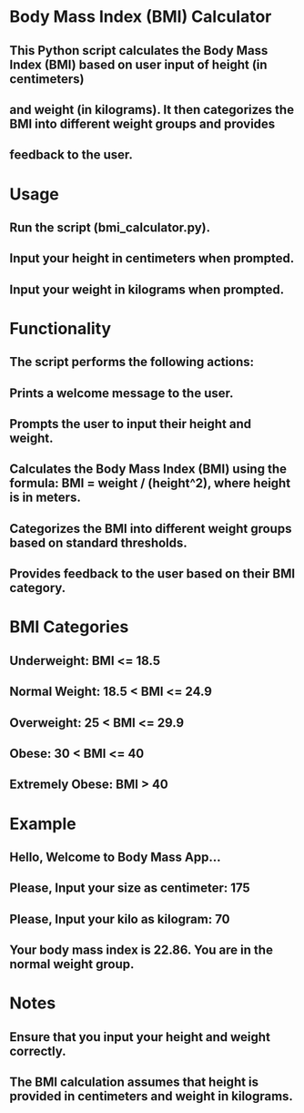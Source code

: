 # Body Mass Index (BMI) Calculator

## This Python script calculates the Body Mass Index (BMI) based on user input of height (in centimeters) 

## and weight (in kilograms). It then categorizes the BMI into different weight groups and provides 

## feedback to the user.

# Usage

## Run the script (bmi_calculator.py).
## Input your height in centimeters when prompted.
## Input your weight in kilograms when prompted.

# Functionality

## The script performs the following actions:

## Prints a welcome message to the user.
## Prompts the user to input their height and weight.
## Calculates the Body Mass Index (BMI) using the formula: BMI = weight / (height^2), where height is in meters.
## Categorizes the BMI into different weight groups based on standard thresholds.
## Provides feedback to the user based on their BMI category.

# BMI Categories

## Underweight: BMI <= 18.5
## Normal Weight: 18.5 < BMI <= 24.9
## Overweight: 25 < BMI <= 29.9
## Obese: 30 < BMI <= 40
## Extremely Obese: BMI > 40

# Example

## Hello, Welcome to Body Mass App...
## Please, Input your size as centimeter: 175
## Please, Input your kilo as kilogram: 70
## Your body mass index is 22.86. You are in the normal weight group.

# Notes

## Ensure that you input your height and weight correctly.
## The BMI calculation assumes that height is provided in centimeters and weight in kilograms.